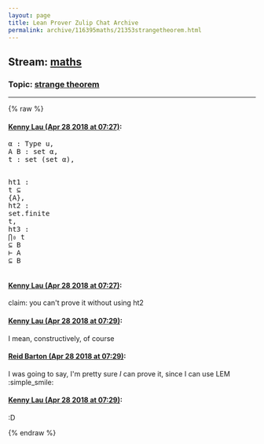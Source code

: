 ```yaml
---
layout: page
title: Lean Prover Zulip Chat Archive 
permalink: archive/116395maths/21353strangetheorem.html
---
```


## Stream: [maths](index.html)
### Topic: [strange theorem](21353strangetheorem.html)

---


{% raw %}
#### [ Kenny Lau (Apr 28 2018 at 07:27)](https://leanprover.zulipchat.com/#narrow/stream/116395-maths/topic/strange%20theorem/near/125808366):
<div class="codehilite"><pre><span></span><span class="n">α</span> <span class="o">:</span> <span class="kt">Type</span> <span class="n">u</span><span class="o">,</span>
<span class="n">A</span> <span class="n">B</span> <span class="o">:</span> <span class="n">set</span> <span class="n">α</span><span class="o">,</span>
<span class="n">t</span> <span class="o">:</span> <span class="n">set</span> <span class="o">(</span><span class="n">set</span> <span class="n">α</span><span class="o">),</span>

<span class="n">ht1</span> <span class="o">:</span> <span class="n">t</span> <span class="err">⊆</span> <span class="o">{</span><span class="n">A</span><span class="o">},</span>
<span class="n">ht2</span> <span class="o">:</span> <span class="n">set</span><span class="bp">.</span><span class="n">finite</span> <span class="n">t</span><span class="o">,</span>
<span class="n">ht3</span> <span class="o">:</span> <span class="err">⋂₀</span> <span class="n">t</span> <span class="err">⊆</span> <span class="n">B</span>
<span class="err">⊢</span> <span class="n">A</span> <span class="err">⊆</span> <span class="n">B</span>
</pre></div>

#### [ Kenny Lau (Apr 28 2018 at 07:27)](https://leanprover.zulipchat.com/#narrow/stream/116395-maths/topic/strange%20theorem/near/125808368):
<p>claim: you can't prove it without using ht2</p>

#### [ Kenny Lau (Apr 28 2018 at 07:29)](https://leanprover.zulipchat.com/#narrow/stream/116395-maths/topic/strange%20theorem/near/125808416):
<p>I mean, constructively, of course</p>

#### [ Reid Barton (Apr 28 2018 at 07:29)](https://leanprover.zulipchat.com/#narrow/stream/116395-maths/topic/strange%20theorem/near/125808417):
<p>I was going to say, I'm pretty sure <em>I</em> can prove it, since I can use LEM <span class="emoji emoji-1f642" title="simple smile">:simple_smile:</span></p>

#### [ Kenny Lau (Apr 28 2018 at 07:29)](https://leanprover.zulipchat.com/#narrow/stream/116395-maths/topic/strange%20theorem/near/125808418):
<p>:D</p>


{% endraw %}
